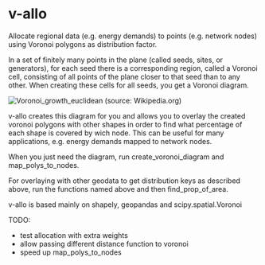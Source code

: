 # v-allo
Allocate regional data (e.g. energy demands) to points (e.g. network nodes) using Voronoi polygons as distribution factor.

In a set of finitely many points in the plane (called seeds, sites, or generators), for each seed there is a corresponding region, called a Voronoi cell, consisting of all points of the plane closer to that seed than to any other. When creating these cells for all seeds, you get a Voronoi diagram.

![Voronoi_growth_euclidean](https://user-images.githubusercontent.com/88534161/181002526-64645ae0-2f5f-4ab2-8d85-de9eb7d00174.gif)
(source: Wikipedia.org)

v-allo creates this diagram for you and allows you to overlay the created voronoi polygons with other shapes in order to find what percentage of each shape is covered by wich node. This can be useful for many applications, e.g. energy demands mapped to network nodes. 

When you just need the diagram, run create_voronoi_diagram and map_polys_to_nodes.

For overlaying with other geodata to get distribution keys as described above, run the functions named above and then find_prop_of_area.

v-allo is based mainly on shapely, geopandas and scipy.spatial.Voronoi


TODO:
- test allocation with extra weights
- allow passing different distance function to voronoi
- speed up map_polys_to_nodes
